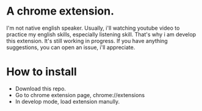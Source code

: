 # A chrome extension.
I'm not native english speaker. Usually, i'll watching youtube video to practice my english skills, especially listening skill. That's why i am develop this extension. It's still working in progress. If you have anything suggestions, you can open an issue, i'll appreciate.

# How to install
- Download this repo.
- Go to chrome extension page, chrome://extensions
- In develop mode, load extension manully.
